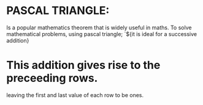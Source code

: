 # PASCAL TRIANGLE:
Is a popular mathematics theorem that is widely useful in maths.
To solve mathematical problems, using pascal triangle;
 `${it is ideal for a successive addition}
 # This addition gives rise to the preceeding rows.
 leaving the first and last value of each row to be ones.

